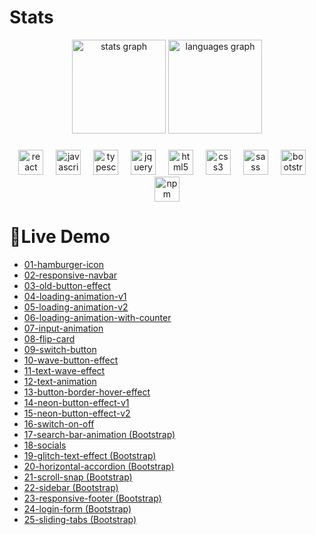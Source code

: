 # Stats
<div align="center">
  <img src="https://github-readme-stats.vercel.app/api?username=S1mon009&hide_title=false&hide_rank=false&show_icons=true&include_all_commits=true&count_private=true&disable_animations=false&theme=dracula&locale=en&hide_border=false&order=1" height="150" alt="stats graph"  />
  <img src="https://github-readme-stats.vercel.app/api/top-langs?username=S1mon009&locale=en&hide_title=false&layout=compact&card_width=320&langs_count=5&theme=dracula&hide_border=false&order=2" height="150" alt="languages graph"  />
</div>

###

<div align="center">
  <img src="https://cdn.jsdelivr.net/gh/devicons/devicon/icons/react/react-original.svg" height="40" alt="react logo"  />
  <img width="12" />
  <img src="https://cdn.jsdelivr.net/gh/devicons/devicon/icons/javascript/javascript-original.svg" height="40" alt="javascript logo"  />
  <img width="12" />
  <img src="https://cdn.jsdelivr.net/gh/devicons/devicon/icons/typescript/typescript-original.svg" height="40" alt="typescript logo"  />
  <img width="12" />
  <img src="https://cdn.jsdelivr.net/gh/devicons/devicon/icons/jquery/jquery-original.svg" height="40" alt="jquery logo"  />
  <img width="12" />
  <img src="https://cdn.jsdelivr.net/gh/devicons/devicon/icons/html5/html5-original.svg" height="40" alt="html5 logo"  />
  <img width="12" />
  <img src="https://cdn.jsdelivr.net/gh/devicons/devicon/icons/css3/css3-original.svg" height="40" alt="css3 logo"  />
  <img width="12" />
  <img src="https://cdn.jsdelivr.net/gh/devicons/devicon/icons/sass/sass-original.svg" height="40" alt="sass logo"  />
  <img width="12" />
  <img src="https://cdn.jsdelivr.net/gh/devicons/devicon/icons/bootstrap/bootstrap-original.svg" height="40" alt="bootstrap logo"  />
  <img width="12" />
  <img src="https://cdn.jsdelivr.net/gh/devicons/devicon/icons/npm/npm-original-wordmark.svg" height="40" alt="npm logo"  />
</div>

###
# 🔗Live Demo
- [01-hamburger-icon](https://01-hamburger-icon.netlify.app)
- [02-responsive-navbar](https://02-responsive-navbar.netlify.app)
- [03-old-button-effect](https://03-old-button-effect.netlify.app)
- [04-loading-animation-v1](https://04-loading-animation-v1.netlify.app)
- [05-loading-animation-v2](https://05-loading-animation-v2.netlify.app)
- [06-loading-animation-with-counter](https://06-loading-animation-with-counter.netlify.app)
- [07-input-animation](https://07-input-animation.netlify.app)
- [08-flip-card](https://08-flip-card.netlify.app)
- [09-switch-button](https://09-switch-button.netlify.app)
- [10-wave-button-effect](https://10-wave-button-effect.netlify.app)
- [11-text-wave-effect](https://11-text-wave-effect.netlify.app)
- [12-text-animation](https://12-text-animation.netlify.app)
- [13-button-border-hover-effect](https://13-button-border-hover-effect.netlify.app)
- [14-neon-button-effect-v1](https://14-neon-button-effect-v1.netlify.app)
- [15-neon-button-effect-v2](https://15-neon-button-effect-v2.netlify.app)
- [16-switch-on-off](https://16-switch-on-off.netlify.app)
- [17-search-bar-animation (Bootstrap)](https://17-search-bar-animation-bootstrap.netlify.app)
- [18-socials](https://18-socials.netlify.app)
- [19-glitch-text-effect (Bootstrap)](https://19-glitch-text-effect-bootstrap.netlify.app)
- [20-horizontal-accordion (Bootstrap)](https://20-horizontal-accordion-bootstrap.netlify.app)
- [21-scroll-snap (Bootstrap)](https://21-scroll-snap-bootstrap.netlify.app)
- [22-sidebar (Bootstrap)](https://22-sidebar-bootstrap.netlify.app)
- [23-responsive-footer (Bootstrap)](https://23-responsive-footer-bootstrap.netlify.app)
- [24-login-form (Bootstrap)](https://24-login-form-bootstrap.netlify.app)
- [25-sliding-tabs (Bootstrap)](https://25-sliding-tabs-bootstrap.netlify.app)
